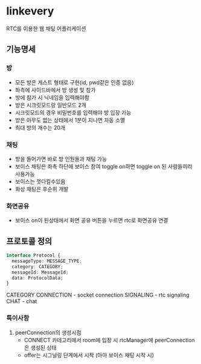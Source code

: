 # linkevery

RTC를 이용한 웹 채팅 어플리케이션

## 기능명세

### 방

- 모든 방은 게스트 형태로 구현(id, pwd같은 인증 없음)
- 좌측에 사이드바에서 방 생성 및 참가
- 방에 참가 시 닉네임을 입력해야함
- 방은 시크릿모드랑 일반모드 2개
- 시크릿모드의 경우 비밀번호를 입력해야 방 입장 가능
- 방은 아무도 없는 상태에서 1분이 지나면 자동 소멸
- 최대 방의 개수는 20개

### 채팅

- 방을 들어가면 바로 방 인원들과 채팅 가능
- 보이스 채팅은 좌측 하단에 보이스 참여 toggle on하면 toggle on 된 사람들끼리 사용가능
- 보이스는 껏다킬수있음
- 화상 채팅은 후순위 개발

### 화면공유

- 보이스 on이 된상태에서 화면 공유 버튼을 누르면 rtc로 화면공유 연결

## 프로토콜 정의

```typescript
interface Protocol {
  messageType: MESSAGE_TYPE;
  category: CATEGORY;
  messageId: MessageId;
  data: ProtocolData;
}
```

CATEGORY
CONNECTION - socket connection
SIGNALING - rtc signaling
CHAT - chat

### 특이사항

1. peerConnection의 생성시점
   - CONNECT 카테고리에서 room에 입장 시 rtcManager에 peerConnection은 생성된 상태
   - offer는 시그널링 단계에서 시작 (아마 보이스 채팅 시작 시)

